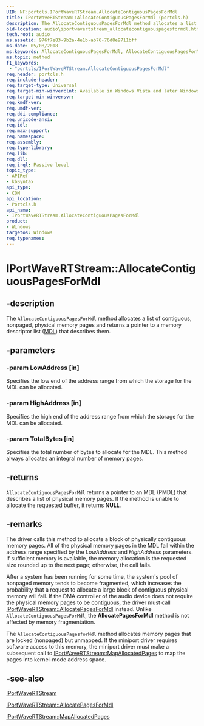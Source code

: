 ```yaml
---
UID: NF:portcls.IPortWaveRTStream.AllocateContiguousPagesForMdl
title: IPortWaveRTStream::AllocateContiguousPagesForMdl (portcls.h)
description: The AllocateContiguousPagesForMdl method allocates a list of contiguous, nonpaged, physical memory pages and returns a pointer to a memory descriptor list (MDL) that describes them.
old-location: audio\iportwavertstream_allocatecontiguouspagesformdl.htm
tech.root: audio
ms.assetid: 976f7e83-9b2a-4e1b-ab76-76d8e9711bff
ms.date: 05/08/2018
ms.keywords: AllocateContiguousPagesForMdl, AllocateContiguousPagesForMdl method [Audio Devices], AllocateContiguousPagesForMdl method [Audio Devices],IPortWaveRTStream interface, IPortWaveRTStream interface [Audio Devices],AllocateContiguousPagesForMdl method, IPortWaveRTStream.AllocateContiguousPagesForMdl, IPortWaveRTStream::AllocateContiguousPagesForMdl, audio.iportwavertstream_allocatecontiguouspagesformdl, audmp-routines_92ff395d-072b-4a11-b856-3afc1a024289.xml, portcls/IPortWaveRTStream::AllocateContiguousPagesForMdl
ms.topic: method
f1_keywords:
 - "portcls/IPortWaveRTStream.AllocateContiguousPagesForMdl"
req.header: portcls.h
req.include-header: 
req.target-type: Universal
req.target-min-winverclnt: Available in Windows Vista and later Windows operating systems.
req.target-min-winversvr: 
req.kmdf-ver: 
req.umdf-ver: 
req.ddi-compliance: 
req.unicode-ansi: 
req.idl: 
req.max-support: 
req.namespace: 
req.assembly: 
req.type-library: 
req.lib: 
req.dll: 
req.irql: Passive level
topic_type:
- APIRef
- kbSyntax
api_type:
- COM
api_location:
- Portcls.h
api_name:
- IPortWaveRTStream.AllocateContiguousPagesForMdl
product:
- Windows
targetos: Windows
req.typenames: 
---
```


# IPortWaveRTStream::AllocateContiguousPagesForMdl


## -description


The <code>AllocateContiguousPagesForMdl</code> method allocates a list of contiguous, nonpaged, physical memory pages and returns a pointer to a memory descriptor list (<a href="https://docs.microsoft.com/windows-hardware/drivers/ddi/wdm/ns-wdm-_mdl">MDL</a>) that describes them.


## -parameters




### -param LowAddress [in]

Specifies the low end of the address range from which the storage for the MDL can be allocated.


### -param HighAddress [in]

Specifies the high end of the address range from which the storage for the MDL can be allocated.


### -param TotalBytes [in]

Specifies the total number of bytes to allocate for the MDL. This method always allocates an integral number of memory pages.


## -returns



<code>AllocateContiguousPagesForMdl</code> returns a pointer to an MDL (PMDL) that describes a list of physical memory pages. If the method is unable to allocate the requested buffer, it returns <b>NULL</b>.




## -remarks



The driver calls this method to allocate a block of physically contiguous memory pages. All of the physical memory pages in the MDL fall within the address range specified by the <i>LowAddress</i> and <i>HighAddress</i> parameters. If sufficient memory is available, the memory allocation is the requested size rounded up to the next page; otherwise, the call fails.

After a system has been running for some time, the system's pool of nonpaged memory tends to become fragmented, which increases the probability that a request to allocate a large block of contiguous physical memory will fail. If the DMA controller of the audio device does not require the physical memory pages to be contiguous, the driver must call <a href="https://docs.microsoft.com/windows-hardware/drivers/ddi/portcls/nf-portcls-iportwavertstream-allocatepagesformdl">IPortWaveRTStream::AllocatePagesForMdl</a> instead. Unlike <code>AllocateContiguousPagesForMdl</code>, the <b>AllocatePagesForMdl</b> method is not affected by memory fragmentation.

The <code>AllocateContiguousPagesforMdl</code> method allocates memory pages that are locked (nonpaged) but unmapped. If the miniport driver requires software access to this memory, the miniport driver must make a subsequent call to <a href="https://docs.microsoft.com/windows-hardware/drivers/ddi/portcls/nf-portcls-iportwavertstream-mapallocatedpages">IPortWaveRTStream::MapAllocatedPages</a> to map the pages into kernel-mode address space.




## -see-also




<a href="https://docs.microsoft.com/windows-hardware/drivers/ddi/portcls/nn-portcls-iportwavertstream">IPortWaveRTStream</a>



<a href="https://docs.microsoft.com/windows-hardware/drivers/ddi/portcls/nf-portcls-iportwavertstream-allocatepagesformdl">IPortWaveRTStream::AllocatePagesForMdl</a>



<a href="https://docs.microsoft.com/windows-hardware/drivers/ddi/portcls/nf-portcls-iportwavertstream-mapallocatedpages">IPortWaveRTStream::MapAllocatedPages</a>
 

 

